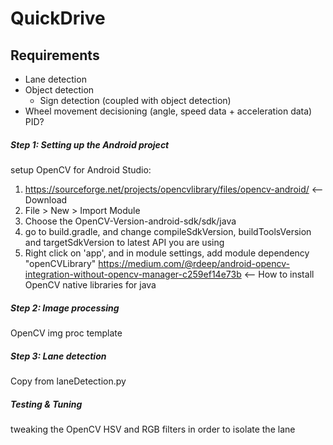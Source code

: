 # QuickDrive

## Requirements
  - Lane detection
  - Object detection
    - Sign detection (coupled with object detection)
  - Wheel movement decisioning (angle, speed data + acceleration data) PID?
  
##### Step 1: Setting up the Android project

setup OpenCV for Android Studio:
1) https://sourceforge.net/projects/opencvlibrary/files/opencv-android/ <-- Download
2) File > New > Import Module
3) Choose the OpenCV-Version-android-sdk/sdk/java
4) go to build.gradle, and change compileSdkVersion, buildToolsVersion and targetSdkVersion to latest API you are using
5) Right click on 'app', and in module settings, add module dependency "openCVLibrary"
https://medium.com/@rdeep/android-opencv-integration-without-opencv-manager-c259ef14e73b <-- How to install OpenCV native libraries for java

##### Step 2: Image processing
OpenCV img proc template

##### Step 3: Lane detection
Copy from laneDetection.py

##### Testing & Tuning
tweaking the OpenCV HSV and RGB filters in order to isolate the lane


